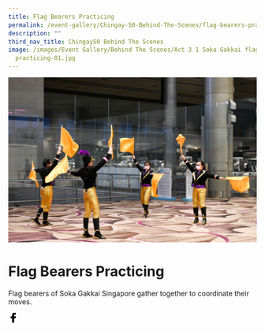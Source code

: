 ```yaml
---
title: Flag Bearers Practicing
permalink: /event-gallery/Chingay-50-Behind-The-Scenes/flag-bearers-practicing
description: ""
third_nav_title: Chingay50 Behind The Scenes
image: /images/Event Gallery/Behind The Scenes/Act 3 1 Soka Gakkai flagturners
  practicing-01.jpg
---
```


![Flag Bearers Practicing](/images/Event%20Gallery/Behind%20The%20Scenes/Act%203%201%20Soka%20Gakkai%20flagturners%20practicing-01.jpg)

# **Flag Bearers Practicing**
Flag bearers of Soka Gakkai Singapore gather together to coordinate their moves.

<a href="http://www.facebook.com/sharer.php?u=http://www.chingay.gov.sg/image/event-gallery/flag-bearers-practicing" style="float:left;">
	<img src="/images/facebook.png" style="width:auto;height:20px;">
</a>
